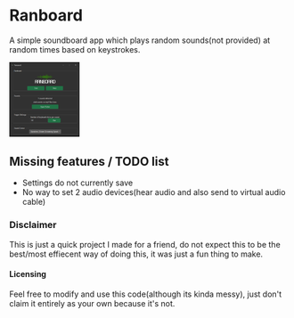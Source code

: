 
# Ranboard

A simple soundboard app which plays random sounds(not provided) at random times based on keystrokes.

<img src=https://github.com/Jukelook68/ranboard/blob/bac535e1c853666c05e1e0feca0b8a00bdd767ac/screenshot.png width=25% />

## Missing features / TODO list

- Settings do not currently save
- No way to set 2 audio devices(hear audio and also send to virtual audio cable)

### Disclaimer

This is just a quick project I made for a friend, do not expect this to be the best/most effiecent way of doing this, it was just a fun thing to make.

#### Licensing

Feel free to modify and use this code(although its kinda messy), just don't claim it entirely as your own because it's not.
